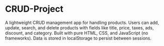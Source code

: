 # CRUD-Project
A lightweight CRUD management app for handling products. Users can add, update, search, and delete products with fields like title, price, taxes, ads, discount, and category. Built with pure HTML, CSS, and JavaScript (no frameworks). Data is stored in localStorage to persist between sessions.
